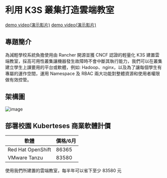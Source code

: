 # 利用 K3S 叢集打造雲端教室

<a href="https://youtu.be/ujJhTd1r0RM" target="_blank">demo video(演示影片)</a>
[demo video(演示影片)](https://youtu.be/ujJhTd1r0RM/?target=_blank)

## 專題簡介
為減輕學校系統負擔使用由 Rancher 開源並獲 CNCF 認證的輕量化  K3S 建置雲端教室，採高可用性叢集讓機器發生故障時不會中斷其執行能力，我們可以在叢集建立學生上課要用的平台或軟體，例如: Hadoop、nginx，以及為了讓每個學生有專屬的運作空間，運用 Namespace 及 RBAC 兩大功能對整體資源和使用者權限做有效控管。  

## 架構圖
![image](https://user-images.githubusercontent.com/94109275/142215707-3d1fbb5a-9c15-4f43-a7ac-2496fe5278cb.png)  


## 部署校園 Kuberteses 商業軟體計價
| 軟體              | 價格/6月 |
| ----------------- | -------- |
| Red Hat OpenShift | 86365    |
| VMware Tanzu      | 83580    |

使用我們所建置的雲端教室，每半年可以省下至少 83580 元

